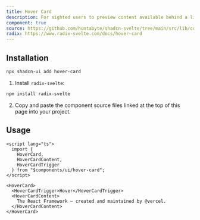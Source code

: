 ```yaml
---
title: Hover Card
description: For sighted users to preview content available behind a link.
component: true
source: https://github.com/huntabyte/shadcn-svelte/tree/main/src/lib/components/ui/hover-card
radix: https://www.radix-svelte.com/docs/hover-card
---
```


<script>
  import { HoverCardDemo, ComponentExample, ManualInstall } from '$lib/components/docs';
</script>

<ComponentExample src="src/lib/components/docs/examples/hover-card/HoverCardDemo.svelte">

<div slot="example">
<HoverCardDemo />
</div>

</ComponentExample>

## Installation

```bash
npx shadcn-ui add hover-card
```

<ManualInstall>

1. Install `radix-svelte`:

```bash
npm install radix-svelte
```

2. Copy and paste the component source files linked at the top of this page into your project.

</ManualInstall>

## Usage

```svelte
<script lang="ts">
  import {
    HoverCard,
    HoverCardContent,
    HoverCardTrigger
  } from "$components/ui/hover-card";
</script>
```

```svelte
<HoverCard>
  <HoverCardTrigger>Hover</HoverCardTrigger>
  <HoverCardContent>
    The React Framework – created and maintained by @vercel.
  </HoverCardContent>
</HoverCard>
```
